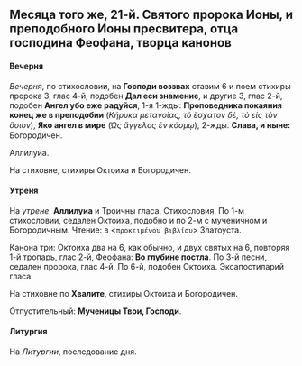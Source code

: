 
## Месяца того же, 21-й. Святого пророка Ионы, и преподобного Ионы пресвитера, отца господина Феофана, творца канонов  

#### Вечерня

*Вечерня*, по стихословии, на **Господи воззвах** ставим 6 и поем стихиры пророка 3, глас 4-й, 
подобен **Дал еси знамение**, и другие 3, глас 2-й, подобен **Ангел убо еже радуйся**, 1-я 1-жды: 
**Проповедника покаяния конец же в преподобии** (*Κήρυκα μετανοίας, τὸ ἔσχατον δὲ, τὸ εἰς τὸν ὅσιον*), 
**Яко ангел в мире** (*̔Ως ἄγγελος ἐν κόσμῳ*), 2-жды. **Слава, и ныне:** Богородичен. 

Аллилуиа. 

На стиховне, стихиры Октоиха и Богородичен. 

#### Утреня

На *утрене*, **Аллилуиа** и Троичны гласа. Стихословия. По 1-м стихословии, седален Октоиха, 
подобно и по 2-м с мученичном и Богородичным. Чтение: в <`προκειμένου βιβλίου`> Златоуста.

Канона три: Октоиха два на 6, как обычно, и двух святых на 6, повторяя 1-й тропарь, глас 2-й, 
Феофана: **Во глубине постла**. По 3-й песни, седален пророка, глас 4-й. По 6-й, подобен Октоиха. 
Эксапостиларий гласа.

На стиховне по **Хвалите**, стихиры Октоиха и Богородичен. 

Отпустительный: **Мученицы Твои, Господи**.

#### Литургия

На *Литургии*, последование дня. 
